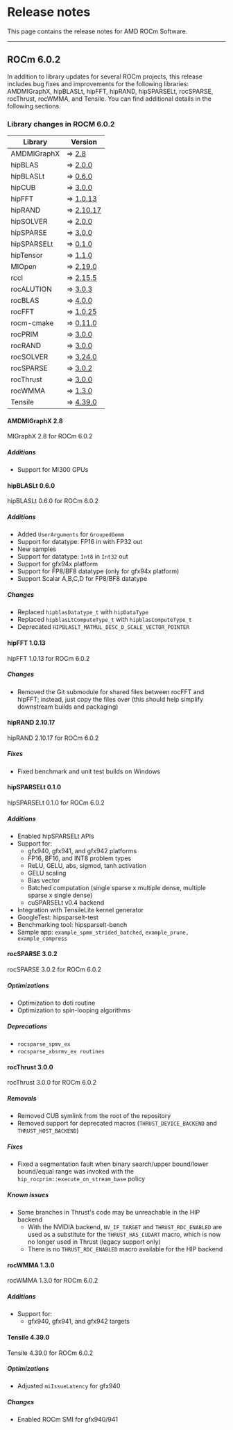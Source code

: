 # Release notes
<!-- Disable lints since this is an auto-generated file.    -->
<!-- markdownlint-disable blanks-around-headers             -->
<!-- markdownlint-disable no-duplicate-header               -->
<!-- markdownlint-disable no-blanks-blockquote              -->
<!-- markdownlint-disable ul-indent                         -->
<!-- markdownlint-disable no-trailing-spaces                -->

<!-- spellcheck-disable -->

This page contains the release notes for AMD ROCm Software.

-------------------

## ROCm 6.0.2

In addition to library updates for several ROCm projects, this release includes bug fixes and
improvements for the following libraries: AMDMIGraphX, hipBLASLt, hipFFT, hipRAND, hipSPARSELt,
rocSPARSE, rocThrust, rocWMMA, and Tensile. You can find additional details in the following sections.

### Library changes in ROCM 6.0.2

| Library | Version |
|---------|---------|
| AMDMIGraphX |  ⇒ [2.8](https://github.com/ROCm/AMDMIGraphX/releases/tag/rocm-6.0.2) |
| hipBLAS |  ⇒ [2.0.0](https://github.com/ROCm/hipBLAS/releases/tag/rocm-6.0.2) |
| hipBLASLt |  ⇒ [0.6.0](https://github.com/ROCm/hipBLASLt/releases/tag/rocm-6.0.2) |
| hipCUB |  ⇒ [3.0.0](https://github.com/ROCm/hipCUB/releases/tag/rocm-6.0.2) |
| hipFFT |  ⇒ [1.0.13](https://github.com/ROCm/hipFFT/releases/tag/rocm-6.0.2) |
| hipRAND |  ⇒ [2.10.17](https://github.com/ROCm/hipRAND/releases/tag/rocm-6.0.2) |
| hipSOLVER |  ⇒ [2.0.0](https://github.com/ROCm/hipSOLVER/releases/tag/rocm-6.0.2) |
| hipSPARSE |  ⇒ [3.0.0](https://github.com/ROCm/hipSPARSE/releases/tag/rocm-6.0.2) |
| hipSPARSELt |  ⇒ [0.1.0](https://github.com/ROCm/hipSPARSELt/releases/tag/rocm-6.0.2) |
| hipTensor |  ⇒ [1.1.0](https://github.com/ROCm/hipTensor/releases/tag/rocm-6.0.2) |
| MIOpen |  ⇒ [2.19.0](https://github.com/ROCm/MIOpen/releases/tag/rocm-6.0.2) |
| rccl |  ⇒ [2.15.5](https://github.com/ROCm/rccl/releases/tag/rocm-6.0.2) |
| rocALUTION |  ⇒ [3.0.3](https://github.com/ROCm/rocALUTION/releases/tag/rocm-6.0.2) |
| rocBLAS |  ⇒ [4.0.0](https://github.com/ROCm/rocBLAS/releases/tag/rocm-6.0.2) |
| rocFFT |  ⇒ [1.0.25](https://github.com/ROCm/rocFFT/releases/tag/rocm-6.0.2) |
| rocm-cmake |  ⇒ [0.11.0](https://github.com/ROCm/rocm-cmake/releases/tag/rocm-6.0.2) |
| rocPRIM |  ⇒ [3.0.0](https://github.com/ROCm/rocPRIM/releases/tag/rocm-6.0.2) |
| rocRAND |  ⇒ [3.0.0](https://github.com/ROCm/rocRAND/releases/tag/rocm-6.0.2) |
| rocSOLVER |  ⇒ [3.24.0](https://github.com/ROCm/rocSOLVER/releases/tag/rocm-6.0.2) |
| rocSPARSE |  ⇒ [3.0.2](https://github.com/ROCm/rocSPARSE/releases/tag/rocm-6.0.2) |
| rocThrust |  ⇒ [3.0.0](https://github.com/ROCm/rocThrust/releases/tag/rocm-6.0.2) |
| rocWMMA |  ⇒ [1.3.0](https://github.com/ROCm/rocWMMA/releases/tag/rocm-6.0.2) |
| Tensile |  ⇒ [4.39.0](https://github.com/ROCm/Tensile/releases/tag/rocm-6.0.2) |

#### AMDMIGraphX 2.8

MIGraphX 2.8 for ROCm 6.0.2

##### Additions

* Support for MI300 GPUs

#### hipBLASLt 0.6.0

hipBLASLt 0.6.0 for ROCm 6.0.2

##### Additions

* Added `UserArguments` for `GroupedGemm`
* Support for datatype: FP16 in with FP32 out
* New samples
* Support for datatype: `Int8` in `Int32` out
* Support for gfx94x platform
* Support for FP8/BF8 datatype (only for gfx94x platform)
* Support Scalar A,B,C,D for FP8/BF8 datatype

##### Changes

* Replaced `hipblasDatatype_t` with `hipDataType`
* Replaced `hipblasLtComputeType_t` with `hipblasComputeType_t`
* Deprecated `HIPBLASLT_MATMUL_DESC_D_SCALE_VECTOR_POINTER`

#### hipFFT 1.0.13

hipFFT 1.0.13 for ROCm 6.0.2

##### Changes

* Removed the Git submodule for shared files between rocFFT and hipFFT; instead, just copy the files
 over (this should help simplify downstream builds and packaging)

#### hipRAND 2.10.17

hipRAND 2.10.17 for ROCm 6.0.2

##### Fixes

* Fixed benchmark and unit test builds on Windows

#### hipSPARSELt 0.1.0

hipSPARSELt 0.1.0 for ROCm 6.0.2

##### Additions

* Enabled hipSPARSELt APIs
* Support for:
  * gfx940, gfx941, and gfx942 platforms
  * FP16, BF16, and INT8 problem types
  * ReLU, GELU, abs, sigmod, tanh activation
  * GELU scaling
  * Bias vector
  * Batched computation (single sparse x multiple dense, multiple sparse x single dense)
  * cuSPARSELt v0.4 backend
* Integration with TensileLite kernel generator
* GoogleTest: hipsparselt-test
* Benchmarking tool: hipsparselt-bench
* Sample app: `example_spmm_strided_batched`, `example_prune, example_compress`

#### rocSPARSE 3.0.2

rocSPARSE 3.0.2 for ROCm 6.0.2

##### Optimizations

* Optimization to doti routine
* Optimization to spin-looping algorithms

##### Deprecations

* `rocsparse_spmv_ex`
* `rocsparse_xbsrmv_ex routines`

#### rocThrust 3.0.0

rocThrust 3.0.0 for ROCm 6.0.2

##### Removals

* Removed CUB symlink from the root of the repository
* Removed support for deprecated macros (`THRUST_DEVICE_BACKEND` and
  `THRUST_HOST_BACKEND`)

##### Fixes

* Fixed a segmentation fault when binary search/upper bound/lower bound/equal range was invoked
  with the `hip_rocprim::execute_on_stream_base` policy

##### Known issues

* Some branches in Thrust's code may be unreachable in the HIP backend
  * With the NVIDIA backend, `NV_IF_TARGET` and `THRUST_RDC_ENABLED` are used as a substitute for
    the `THRUST_HAS_CUDART` macro, which is now no longer used in Thrust (legacy support only)
  * There is no `THRUST_RDC_ENABLED` macro available for the HIP backend

#### rocWMMA 1.3.0

rocWMMA 1.3.0 for ROCm 6.0.2

##### Additions

* Support for:
  * gfx940, gfx941, and gfx942 targets

#### Tensile 4.39.0

Tensile 4.39.0 for ROCm 6.0.2

##### Optimizations

* Adjusted `miIssueLatency` for gfx940

##### Changes

* Enabled ROCm SMI for gfx940/941